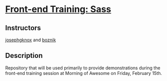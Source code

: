 # [Front-end Training: Sass](https://github.com/boznik/sass_demo)

Instructors
---

[josephgknox](https://github.com/josephgknox) and [boznik](https://github.com/boznik)

Description
---

Repository that will be used primarily to provide demonstrations during the front-end training session at Morning of Awesome on Friday, February 15th.
